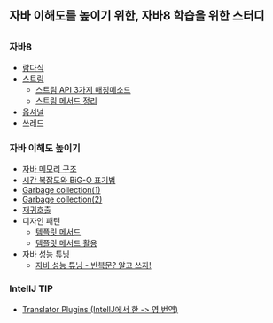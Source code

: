 ## 자바 이해도를 높이기 위한, 자바8 학습을 위한 스터디


##

### 자바8
  
* [람다식](https://junghyungil.tistory.com/39?category=892275)
* [스트림](https://junghyungil.tistory.com/40?category=892275)
    * [스트림 API 3가지 매칭메소드](https://junghyungil.tistory.com/48?category=892275)
    * [스트림 메서드 정리](https://junghyungil.tistory.com/49?category=892275)
* [옵셔널](https://junghyungil.tistory.com/44?category=892275)
* [쓰레드](https://junghyungil.tistory.com/41?category=892275)

### 자바 이해도 높이기

* [자바 메모리 구조](https://junghyungil.tistory.com/14?category=892275)
* [시간 복잡도와 BiG-O 표기법](https://junghyungil.tistory.com/10?category=892275)
* [Garbage collection(1)](https://junghyungil.tistory.com/8?category=892275)
* [Garbage collection(2)](https://junghyungil.tistory.com/9?category=892275)
* [재귀호출](https://junghyungil.tistory.com/16?category=892275)
* 디자인 패턴
    * [템플릿 메서드](https://junghyungil.tistory.com/64?category=892275)
    * [템플릿 메서드 활용]()
* 자바 성능 튜닝
   * [자바 성능 튜닝 - 반복문? 알고 쓰자!](https://junghyungil.tistory.com/65?category=892275)
    
    
### IntellJ TIP

* [Translator Plugins (IntellJ에서 한 -> 영 번역)](https://junghyungil.tistory.com/63?category=905725)